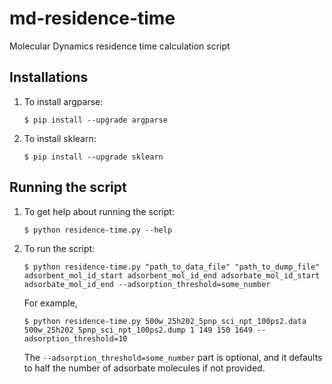# md-residence-time
Molecular Dynamics residence time calculation script

## Installations
1. To install argparse:
   ```console
   $ pip install --upgrade argparse
   ```
1. To install sklearn:  
   ```console
   $ pip install --upgrade sklearn
   ```

## Running the script
1. To get help about running the script:
    ```console
    $ python residence-time.py --help
    ```
1. To run the script:
    ```console
    $ python residence-time.py "path_to_data_file" "path_to_dump_file" adsorbent_mol_id_start adsorbent_mol_id_end adsorbate_mol_id_start adsorbate_mol_id_end --adsorption_threshold=some_number
    ```
    For example,
    ```console
    $ python residence-time.py 500w_25h202_5pnp_sci_npt_100ps2.data 500w_25h202_5pnp_sci_npt_100ps2.dump 1 149 150 1649 --adsorption_threshold=10
    ```
    The `--adsorption_threshold=some_number` part is optional, and it defaults to half the number of adsorbate molecules if not provided.
